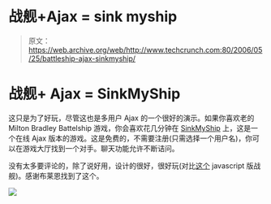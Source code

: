 # 战舰+Ajax = sink myship 

> 原文：<https://web.archive.org/web/http://www.techcrunch.com:80/2006/05/25/battleship-ajax-sinkmyship/>

# 战舰+ Ajax = SinkMyShip

 [](https://web.archive.org/web/20221209115408/http://www.sinkmyship.com/) 这只是为了好玩，尽管这也是多用户 Ajax 的一个很好的演示。如果你喜欢老的 Milton Bradley Battelship 游戏，你会喜欢花几分钟在 [SinkMyShip](https://web.archive.org/web/20221209115408/http://www.sinkmyship.com/) 上，这是一个在线 Ajax 版本的游戏。这是免费的，不需要注册(只需选择一个用户名)，你可以在游戏大厅找到一个对手。聊天功能允许不断诘问。

没有太多要评论的，除了说好用，设计的很好，很好玩(对比[这个](https://web.archive.org/web/20221209115408/http://javascript.internet.com/games/battleship.html) javascript 版战舰)。感谢布莱恩找到了这个。

![](img/c02009363c34121dd0cbeba0cf143d5c.png)